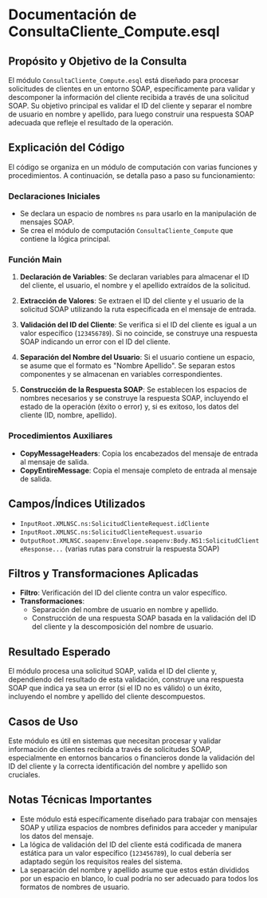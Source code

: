 # Documentación de ConsultaCliente_Compute.esql

## Propósito y Objetivo de la Consulta

El módulo `ConsultaCliente_Compute.esql` está diseñado para procesar solicitudes de clientes en un entorno SOAP, específicamente para validar y descomponer la información del cliente recibida a través de una solicitud SOAP. Su objetivo principal es validar el ID del cliente y separar el nombre de usuario en nombre y apellido, para luego construir una respuesta SOAP adecuada que refleje el resultado de la operación.

## Explicación del Código

El código se organiza en un módulo de computación con varias funciones y procedimientos. A continuación, se detalla paso a paso su funcionamiento:

### Declaraciones Iniciales

- Se declara un espacio de nombres `ns` para usarlo en la manipulación de mensajes SOAP.
- Se crea el módulo de computación `ConsultaCliente_Compute` que contiene la lógica principal.

### Función Main

1. **Declaración de Variables**: Se declaran variables para almacenar el ID del cliente, el usuario, el nombre y el apellido extraídos de la solicitud.

2. **Extracción de Valores**: Se extraen el ID del cliente y el usuario de la solicitud SOAP utilizando la ruta especificada en el mensaje de entrada.

3. **Validación del ID del Cliente**: Se verifica si el ID del cliente es igual a un valor específico (`123456789`). Si no coincide, se construye una respuesta SOAP indicando un error con el ID del cliente.

4. **Separación del Nombre del Usuario**: Si el usuario contiene un espacio, se asume que el formato es "Nombre Apellido". Se separan estos componentes y se almacenan en variables correspondientes.

5. **Construcción de la Respuesta SOAP**: Se establecen los espacios de nombres necesarios y se construye la respuesta SOAP, incluyendo el estado de la operación (éxito o error) y, si es exitoso, los datos del cliente (ID, nombre, apellido).

### Procedimientos Auxiliares

- **CopyMessageHeaders**: Copia los encabezados del mensaje de entrada al mensaje de salida.
- **CopyEntireMessage**: Copia el mensaje completo de entrada al mensaje de salida.

## Campos/Índices Utilizados

- `InputRoot.XMLNSC.ns:SolicitudClienteRequest.idCliente`
- `InputRoot.XMLNSC.ns:SolicitudClienteRequest.usuario`
- `OutputRoot.XMLNSC.soapenv:Envelope.soapenv:Body.NS1:SolicitudClienteResponse...` (varias rutas para construir la respuesta SOAP)

## Filtros y Transformaciones Aplicadas

- **Filtro**: Verificación del ID del cliente contra un valor específico.
- **Transformaciones**:
  - Separación del nombre de usuario en nombre y apellido.
  - Construcción de una respuesta SOAP basada en la validación del ID del cliente y la descomposición del nombre de usuario.

## Resultado Esperado

El módulo procesa una solicitud SOAP, valida el ID del cliente y, dependiendo del resultado de esta validación, construye una respuesta SOAP que indica ya sea un error (si el ID no es válido) o un éxito, incluyendo el nombre y apellido del cliente descompuestos.

## Casos de Uso

Este módulo es útil en sistemas que necesitan procesar y validar información de clientes recibida a través de solicitudes SOAP, especialmente en entornos bancarios o financieros donde la validación del ID del cliente y la correcta identificación del nombre y apellido son cruciales.

## Notas Técnicas Importantes

- Este módulo está específicamente diseñado para trabajar con mensajes SOAP y utiliza espacios de nombres definidos para acceder y manipular los datos del mensaje.
- La lógica de validación del ID del cliente está codificada de manera estática para un valor específico (`123456789`), lo cual debería ser adaptado según los requisitos reales del sistema.
- La separación del nombre y apellido asume que estos están divididos por un espacio en blanco, lo cual podría no ser adecuado para todos los formatos de nombres de usuario.